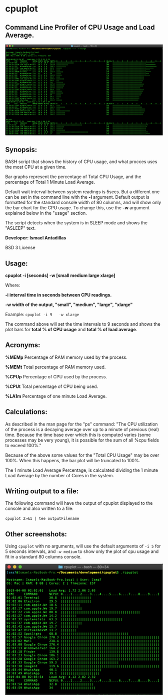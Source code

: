 # cpuplot

## Command Line Profiler of CPU Usage and Load Average.

![](/screenshots/cpuplot_xlarge_screenshot.png)

## Synopsis:
BASH script that shows the history of CPU usage, and what procces uses the most CPU at a given time. 

Bar graphs represent the percentage of Total CPU Usage, and the percentage of Total 1 Minute Load Average.

Default wait interval between system readings is 5secs. But a different one can be set in the command line with the **-i** argument.  Default output is formatted for the standard console width of 80 columns, and will show only the bar chart for the CPU usage.  To change this, use the **-w** argument explained below in the "usage" section.

The script detects when the system is in SLEEP mode and shows the "ASLEEP" text.

**Developer: Ismael Antadillas**

BSD 3 License



## Usage: 
**cpuplot -i [seconds] -w [small medium large xlarge]**

Where:

**-i interval time in seconds between CPU readings.**

**-w width of the output, "small", "medium", "large", "xlarge"**

Example: `cpuplot -i 9   -w xlarge`

The command above will set the time intervals to 9 seconds and shows the plot bars for **total % of CPU usage** and **total % of load average**.

## Acronyms:
**%MEMp** Percentage of RAM memory used by the process.

**%MEMt** Total percentage of RAM memory used.

**%CPUp** Percentage of CPU used by the process.

**%CPUt** Total percentage of CPU being used.

**%LA1m** Percentage of one minute Load Average.

## Calculations:
As described in the man page for the "ps" command:
"The CPU utilization of the process is a decaying average over up to a
minute of previous (real) time.  Because the time base over which this
is computed varies (some processes may be very young), it is possible
for the sum of all %cpu fields to exceed 100%."

Because of the above some values for the "Total CPU Usage" may be over 100%.
When this happens, the bar plot will be truncated to 100%.

The 1 minute Load Average Percentage, is calculated dividing the 1 minute
Load Average by the number of Cores in the system.

## Writing output to a file:
The following command will have the output of cpuplot displayed to the console and also written to a file: 

`cpuplot 2>&1 | tee outputFilename`

## Other screenshots:
Using `cpuplot` with no arguments, will use the default arguments of `-i 5` for 5 seconds intervals, and `-w medium` to show only the plot of cpu usage and fit in a standard 80 columns console.

![](/screenshots/cpuplot_default_screenshot.png)
